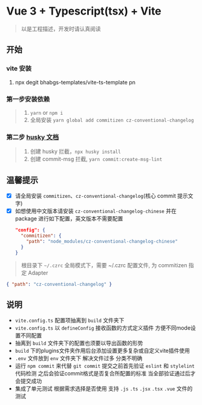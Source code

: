 # Vue 3 + Typescript(tsx) + Vite

> 以是工程描述，开发时请认真阅读

## 开始

### vite 安装

1. npx degit bhabgs-templates/vite-ts-template pn

### 第一步安装依赖

> 1. `yarn` or `npm i`
> 2. 全局安装 `yarn global add commitizen cz-conventional-changelog`

### 第二步 [husky 文档](https://typicode.github.io/husky/#/?id=create-a-hook)

> 1. 创建 husky 拦截，`npx husky install`
> 2. 创建 commit-msg 拦截, `yarn commit:create-msg-lint `

## 温馨提示

- [x] 请全局安装 `commitizen`、`cz-conventional-changelog`(核心 commit 提示文字)
- [x] 如想使用中文版本请安装 `cz-conventional-changelog-chinese` 并在 package 进行如下配置，英文版本不需要配置
  ```json
  "config": {
    "commitizen": {
      "path": "node_modules/cz-conventional-changelog-chinese"
    }
  }
  ```

> 根目录下 `~/.czrc` 全局模式下，需要 ~/.czrc 配置文件, 为 commitizen 指定 Adapter

```json
{ "path": "cz-conventional-changelog" }
```

## 说明

-  `vite.config.ts` 配置项抽离到 `build` 文件夹下 
-  `vite.config.ts` 以 `defineConfig` 接收函数的方式定义插件 方便不同mode设置不同配置
-  抽离到 `build` 文件夹下的配置也须要以导出函数的形势
-  `build` 下的plugins文件夹作用后台添加设置更多复杂或自定义vite插件使用
-  `.env` 文件放到 `env` 文件夹下 解决文件过多 分类不明确
-  运行 `npm commit` 来代替 `git commit` 提交之前首先验证 `eslint` 和 `stylelint` 代码检测 之后会验证commit格式是否复合所配置的标准 当全部验证通过后才会提交成功
-  集成了单元测试 根据需求选择是否使用 支持 `.js` `.ts` `.jsx` `.tsx` `.vue` 文件的测试
